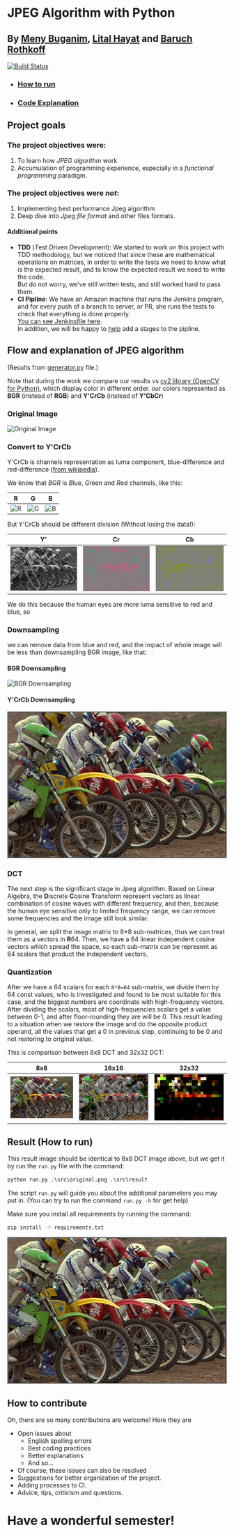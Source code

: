 # JPEG Algorithm with Python

## By [Meny Buganim](https://github.com/MenyBgu), [Lital Hayat](mailto:Litali94@gmail.com) and [Baruch Rothkoff](https://github.com/baruchiro)

[![Build Status](http://54.218.224.31:8080/job/python-JPEG/job/master/badge/icon)](http://54.218.224.31:8080/job/python-JPEG/job/master/)

- ### [How to run](#Result)
- ### [Code Explanation](README.ipynb)

## Project goals

### The project objectives were:

1. To learn how _JPEG algorithm_ work
2. Accumulation of programming experience, especially in a _functional programming_ paradigm.

### The project objectives were _not_:

1. Implementing best performance Jpeg algorithm
2. Deep dive into _Jpeg file format_ and other files formats.

#### Additional points

- **TDD** (*T*est *D*riven *D*evelopment): We started to work on this project with TDD methodology, but we noticed that since these are mathematical operations on matrices, in order to write the tests we need to know what is the expected result, and to know the expected result we need to write the code.  
  But do not worry, we've still written tests, and still worked hard to pass them.
- **CI Pipline**: We have an Amazon machine that runs the Jenkins program, and for every push of a branch to server, or PR, she runs the tests to check that everything is done properly.  
  [You can see Jenkinsfile here](.github/Jenkinsfile).  
  In addition, we will be happy to [help](https://github.com/jenkins-baruch/python-JPEG/issues?utf8=%E2%9C%93&q=is%3Aissue+is%3Aopen+label%3ACI) add a stages to the pipline.

## Flow and explanation of JPEG algorithm

(Results from [generator.py](generator.py) file.)

Note that during the work we compare our results vs [cv2 library (OpenCV for Python)](https://github.com/skvark/opencv-python), which display color in different order. our colors represented as **BGR** (instead of **RGB**) and **Y'CrCb** (instead of **Y'CbCr**)

### Original Image

![Original Image](src/original_crop.png)

### Convert to Y'CrCb

Y'CrCb is channels representation as luma component, blue-difference and red-difference ([from wikipedia](https://en.wikipedia.org/wiki/YCbCr)).

We know that _BGR_ is *B*lue, *G*reen and *R*ed channels, like this:

|            R            |            G            |            B            |
| :---------------------: | :---------------------: | :---------------------: |
| ![R](src/RGB_channel_a.png) | ![G](src/RGB_channel_b.png) | ![B](src/RGB_channel_c.png) |

But Y'CrCb should be different division (Without losing the data!):

|            Y'            |            Cr             |            Cb             |
| :----------------------: | :-----------------------: | :-----------------------: |
| ![Y'](src/YCrCb_channel_a.png) | ![Cr](src/YCrCb_channel_b.png) | ![Cb](src/YCrCb_channel_c.png) |

We do this because the human eyes are more luma sensitive to red and blue, so

### Downsampling

we can remove data from blue and red, and the impact of whole image will be less than downsampling BGR image, like that:

#### BGR Downsampling

![BGR Downsampling](src/RGB_downsapling.png)

#### Y'CrCb Downsampling

![Y'CrCb Downsampling](src/YCrCb_downsapling.png)

### DCT

The next step is the significant stage in Jpeg algorithm. Based on Linear Algebra, the **D**iscrete **C**osine **T**ransform represent vectors as linear combination of cosine waves with different frequency, and then, because the human eye sensitive only to limited frequency range, we can remove some frequencies and the image still look similar.

In general, we split the image matrix to 8\*8 sub-matrices, thus we can treat them as a vectors in **R**64. Then, we have a 64 linear independent cosine vectors which spread the space, so each sub-matrix can be represent as 64 scalars that product the independent vectors.

### Quantization

After we have a 64 scalars for each `8*8=64` sub-matrix, we divide them by 64 const values, who is investigated and found to be most suitable for this case, and the biggest numbers are coordinate with high-frequency vectors. After dividing the scalars, most of high-frequencies scalars get a value between 0-1, and after floor-rounding they are will be 0. This result leading to a situation when we restore the image and do the opposite product operand, all the values that get a 0 in previous step, continuing to be 0 and not restoring to original value.

This is comparison between 8x8 DCT and 32x32 DCT:

|               8x8                |                16x16                |                32x32                |
| :------------------------------: | :---------------------------------: | :---------------------------------: |
| ![8x8](src/ycrcb_split8_dct.png) | ![16x16](src/ycrcb_split16_dct.png) | ![32x32](src/ycrcb_split32_dct.png) |

## Result (How to run)

This result image should be identical to 8x8 DCT image above, but we get it by run the `run.py` file with the command:

```cmd
python run.py .\src\original.png .\src\result
```

The script `run.py` will guide you about the additional parameters you may put in. (You can try to run the command `run.py -h` for get help)

Make sure you install all requirements by running the command:

```cmd
pip install -r requirements.txt
```

![Result](src/result.png)

## How to contribute

Oh, there are so many contributions are welcome!
Here they are

- Open issues about
  - English spelling errors
  - Best coding practices
  - Better explanations
  - And so...
- Of course, these issues can also be resolved
- Suggestions for better organization of the project.
- Adding processes to CI.
- Advice, tips, criticism and questions.

# Have a wonderful semester!
